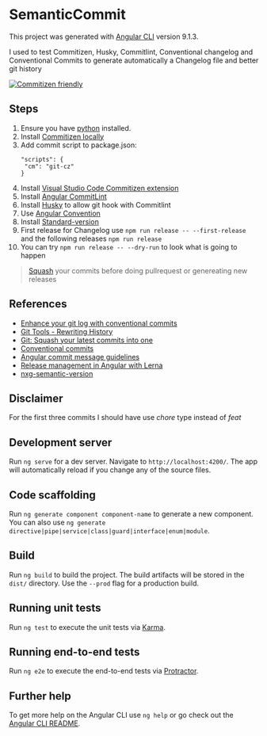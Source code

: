 # SemanticCommit

This project was generated with [Angular CLI](https://github.com/angular/angular-cli) version 9.1.3.

I used to test Commitizen, Husky, Commitlint, Conventional changelog and Conventional Commits to generate automatically a Changelog file and better git history

[![Commitizen friendly](https://img.shields.io/badge/commitizen-friendly-brightgreen.svg)](http://commitizen.github.io/cz-cli/)

## Steps

1. Ensure you have [python](https://www.python.org/) installed.
2. Install [Commitizen locally](https://github.com/commitizen/cz-cli#optional-install-and-run-commitizen-locally)
3. Add commit script to package.json:
   ```
   "scripts": {
    "cm": "git-cz"
   }
   ```
4. Install [Visual Studio Code Commitizen extension](https://marketplace.visualstudio.com/items?itemName=KnisterPeter.vscode-commitizen)
5. Install [Angular CommitLint](https://github.com/conventional-changelog/commitlint/tree/master/%40commitlint/config-angular)
6. Install [Husky](https://commitlint.js.org/#/guides-local-setup?id=install-husky) to allow git hook with Commitlint
7. Use [Angular Convention](https://github.com/conventional-changelog/conventional-changelog/blob/master/packages/conventional-changelog-angular/README.md#angular-convention)
8. Install [Standard-version](https://github.com/conventional-changelog/standard-version#installing-standard-version)
9. First release for Changelog use `npm run release -- --first-release` and the following releases `npm run release`
10. You can try `npm run release -- --dry-run` to look what is going to happen

> [Squash](https://git-scm.com/book/en/v2/Git-Tools-Rewriting-History) your commits before doing pullrequest or genereating new releases

## References

* [Enhance your git log with conventional commits](https://dev.to/maxpou/enhance-your-git-log-with-conventional-commits-3ea4)
* [Git Tools - Rewriting History](https://git-scm.com/book/en/v2/Git-Tools-Rewriting-History)
* [Git: Squash your latest commits into one](https://www.devroom.io/2011/07/05/git-squash-your-latests-commits-into-one/)
* [Conventional commits](https://www.conventionalcommits.org)
* [Angular commit message guidelines](https://github.com/angular/angular/blob/master/CONTRIBUTING.md#-commit-message-guidelines)
* [Release management in Angular with Lerna](https://indepth.dev/release-management-in-angular-with-lerna/)
* [nxg-semantic-version](https://github.com/d-koppenhagen/ngx-semantic-version)

## Disclaimer

For the first three commits I should have use *chore* type instead of *feat*

## Development server

Run `ng serve` for a dev server. Navigate to `http://localhost:4200/`. The app will automatically reload if you change any of the source files.

## Code scaffolding

Run `ng generate component component-name` to generate a new component. You can also use `ng generate directive|pipe|service|class|guard|interface|enum|module`.

## Build

Run `ng build` to build the project. The build artifacts will be stored in the `dist/` directory. Use the `--prod` flag for a production build.

## Running unit tests

Run `ng test` to execute the unit tests via [Karma](https://karma-runner.github.io).

## Running end-to-end tests

Run `ng e2e` to execute the end-to-end tests via [Protractor](http://www.protractortest.org/).

## Further help

To get more help on the Angular CLI use `ng help` or go check out the [Angular CLI README](https://github.com/angular/angular-cli/blob/master/README.md).

